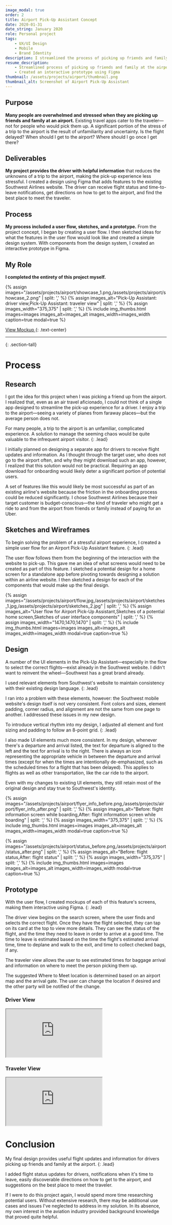 ```yaml
---
image_modal: true
order: 2
title: Airport Pick-Up Assistant Concept
date: 2020-01-31
date_string: January 2020
role: Personal project
tags:
    - UX/UI Design
    - Mobile
    - Brand Identity
description: I streamlined the process of picking up friends and family at the airport, creating a design in Figma that adds features to the Southwest Airlines mobile website and integrates with Southwest's existing brand.
resume_description:
    - Streamlined process of picking up friends and family at the airport with added features to Southwest Airlines mobile website, integrating with existing brand
    - Created an interactive prototype using Figma
thumbnail: /assets/projects/airport/thumbnail.png
thumbnail_alt: Screenshot of Airport Pick-Up Assistant
---
```

## Purpose

**Many people are overwhelmed and stressed when they are picking up friends and family at an airport.** Existing travel apps cater to the traveler—not for people who would pick them up. A significant portion of the stress of a trip to the airport is the result of unfamiliarity and uncertainty. Is the flight delayed? When should I get to the airport? Where should I go once I get there?

## Deliverables

**My project provides the driver with helpful information** that reduces the unknowns of a trip to the airport, making the pick-up experience less stressful. I created a design using Figma that adds features to the existing Southwest Airlines website. The driver can receive flight status and time-to-leave notifications, get directions on how to get to the airport, and find the best place to meet the traveler.

## Process
**My process included a user flow, sketches, and a prototype.** From the project concept, I began by creating a user flow. I then sketched ideas for what the features in the user flow would look like and created a simple design system. With components from the design system, I created an interactive prototype in Figma.

## My Role
**I completed the entirety of this project myself.**

{% assign images="/assets/projects/airport/showcase_1.png,/assets/projects/airport/showcase_2.png" | split: ',' %}
{% assign images_alt="Pick-Up Assistant: driver view,Pick-Up Assistant: traveler view" | split: ',' %}
{% assign images_width="375,375" | split: ',' %}
{% include img_thumbs.html images=images images_alt=images_alt images_width=images_width caption=true modal=true %}

<a class="btn btn-secondary btn-lg" href="#mockup" role="button">
    View Mockup <span class="iconify" data-icon="feather:arrow-down"></span>
</a>
{: .text-center}

***
{: .section-tall}

# Process

## Research

I got the idea for this project when I was picking a friend up from the airport. I realized that, even as an air travel aficionado, I could not think of a single app designed to streamline the pick-up experience for a driver. I enjoy a trip to the airport—seeing a variety of planes from faraway places—but the average person does not.

For many people, a trip to the airport is an unfamiliar, complicated experience. A solution to manage the seeming chaos would be quite valuable to the infrequent airport visitor.
{: .lead}

I initially planned on designing a separate app for drivers to receive flight updates and information. As I thought through the target user, who does not go to the airport often, and why they might download such an app, however, I realized that this solution would not be practical. Requiring an app download for onboarding would likely deter a significant portion of potential users.

A set of features like this would likely be most successful as part of an existing airline's website because the friction in the onboarding process could be reduced significantly. I chose Southwest Airlines because their target customer is budget-conscious—the kind of traveler who might get a ride to and from the airport from friends or family instead of paying for an Uber.

## Sketches and Wireframes
To begin solving the problem of a stressful airport experience, I created a simple user flow for an Airport Pick-Up Assistant feature.
{: .lead}

The user flow follows them from the beginning of the interaction with the website to pick-up. This gave me an idea of what screens would need to be created as part of this feature. I sketched a potential design for a home screen for a standalone app before pivoting towards designing a solution within an airline website. I then sketched a design for each of the components that would make up the final design.

{% assign images="/assets/projects/airport/flow.jpg,/assets/projects/airport/sketches_1.jpg,/assets/projects/airport/sketches_2.jpg" | split: ',' %}
{% assign images_alt="User flow for Airport Pick-Up Assistant,Sketches of a potential home screen,Sketches of user interface components" | split: ',' %}
{% assign images_width="1470,1470,1470" | split: ',' %}
{% include img_thumbs.html images=images images_alt=images_alt images_width=images_width modal=true caption=true %}

## Design

A number of the UI elements in the Pick-Up Assistant—especially in the flow to select the correct flights—exist already in the Southwest website. I didn't want to reinvent the wheel—Southwest has a great brand already.

I used relevant elements from Southwest's website to maintain consistency with their existing design language.
{: .lead}

I ran into a problem with these elements, however: the Southwest mobile website's design itself is not very consistent. Font colors and sizes, element padding, corner radius, and alignment are not the same from one page to another. I addressed these issues in my new design.

To introduce vertical rhythm into my design, I adjusted all element and font sizing and padding to follow an 8-point grid.
{: .lead}

I also made UI elements much more consistent. In my design, whenever there's a departure and arrival listed, the text for departure is aligned to the left and the text for arrival is to the right. There is always an icon representing the appropriate vehicle in between the departure and arrival times (except for when the times are intentionally de-emphasized, such as the scheduled times for a flight that has been delayed). This applies to flights as well as other transportation, like the car ride to the airport.

Even with my changes to existing UI elements, they still retain most of the original design and stay true to Southwest's identity.

{% assign images="/assets/projects/airport/flyer_info_before.png,/assets/projects/airport/flyer_info_after.png" | split: ',' %}
{% assign images_alt="Before: flight information screen while boarding,After: flight information screen while boarding" | split: ',' %}
{% assign images_width="375,375" | split: ',' %}
{% include img_thumbs.html images=images images_alt=images_alt images_width=images_width modal=true caption=true %}

{% assign images="/assets/projects/airport/status_before.png,/assets/projects/airport/status_after.png" | split: ',' %}
{% assign images_alt="Before: flight status,After: flight status" | split: ',' %}
{% assign images_width="375,375" | split: ',' %}
{% include img_thumbs.html images=images images_alt=images_alt images_width=images_width modal=true caption=true %}

## Prototype
With the user flow, I created mockups of each of this feature's screens, making them interactive using Figma.
{: .lead}

The driver view begins on the search screen, where the user finds and selects the correct flight. Once they have the flight selected, they can tap on its card at the top to view more details. They can see the status of the flight, and the time they need to leave in order to arrive at a good time. The time to leave is estimated based on the time the flight's estimated arrival time, time to deplane and walk to the exit, and time to collect checked bags, if any. 

The traveler view allows the user to see estimated times for baggage arrival and information on where to meet the person picking them up.

The suggested Where to Meet location is determined based on an airport map and the arrival gate. The user can change the location if desired and the other party will be notified of the change.

<div id="mockup" class="section section-wide row justify-content-around text-center">
    <div class="col-10 col-md-6 col-lg-5">
        <h3>Driver View</h3>
        <div class="embed-responsive embed-responsive-9by16 image-margins-b">
            <iframe class="embed-responsive-item" src="https://www.figma.com/embed?embed_host=share&url=https%3A%2F%2Fwww.figma.com%2Fproto%2FDdkecWFExTBbTQexpf3Eqz%2FPick-Up-Assistant%3F%26scaling%3Dcontain" allowfullscreen></iframe>
        </div>
    </div>
    <div class="col-10 col-md-6 col-lg-5">
        <h3>Traveler View</h3>
        <div class="embed-responsive embed-responsive-9by16 image-margins-b">
            <iframe class="embed-responsive-item" src="https://www.figma.com/embed?embed_host=share&url=https%3A%2F%2Fwww.figma.com%2Fproto%2FDdkecWFExTBbTQexpf3Eqz%2FPick-Up-Assistant%3Fnode-id%3D167%253A64%26scaling%3Dcontain" allowfullscreen></iframe>
        </div>
    </div>
</div>

# Conclusion

My final design provides useful flight updates and information for drivers picking up friends and family at the airport.
{: .lead}

I added flight status updates for drivers, notifications when it's time to leave, easily discoverable directions on how to get to the airport, and suggestions on the best place to meet the traveler.

If I were to do this project again, I would spend more time researching potential users. Without extensive research, there may be additional use cases and issues I've neglected to address in my solution. In its absence, my own interest in the aviation industry provided background knowledge that proved quite helpful.